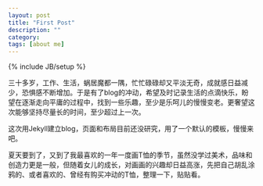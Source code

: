 ```yaml
---
layout: post
title: "First Post"
description: ""
category: 
tags: [about me]
---
```

{% include JB/setup %}


三十多岁，工作、生活，蜗居魔都一隅，忙忙碌碌却又平淡无奇，成就感日益减少，恐惧感不断增加。于是有了blog的冲动，希望及时记录生活的点滴快乐，盼望在逐渐走向平庸的过程中，找到一些乐趣，至少是乐呵儿的慢慢变老。更奢望这次能够坚持尽量长的时间，至少超过上一次。

这次用Jekyll建立blog，页面和布局目前还没研究，用了一个默认的模板，慢慢来吧。

夏天要到了，又到了我最喜欢的一年一度画T恤的季节，虽然没学过美术，品味和创造力更是一般，但随着女儿的成长，对画画的兴趣却日益高涨，先把自己胡乱涂鸦的、或者喜欢的、曾经有购买冲动的T恤，整理一下，贴贴看。